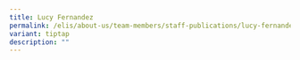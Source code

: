 ```yaml
---
title: Lucy Fernandez
permalink: /elis/about-us/team-members/staff-publications/lucy-fernandez/
variant: tiptap
description: ""
---
```

